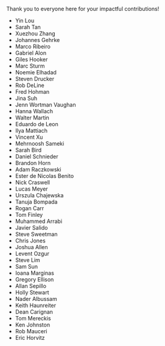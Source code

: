 Thank you to everyone here for your impactful contributions!

- Yin Lou
- Sarah Tan
- Xuezhou Zhang
- Johannes Gehrke
- Marco Ribeiro
- Gabriel Alon
- Giles Hooker
- Marc Sturm
- Noemie Elhadad
- Steven Drucker
- Rob DeLine
- Fred Hohman
- Jina Suh
- Jenn Wortman Vaughan
- Hanna Wallach
- Walter Martin
- Eduardo de Leon
- Ilya Mattiach
- Vincent Xu
- Mehrnoosh Sameki
- Sarah Bird
- Daniel Schnieder
- Brandon Horn
- Adam Raczkowski
- Ester de Nicolas Benito
- Nick Craswell
- Lucas Meyer
- Urszula Chajewska
- Tanuja Bompada
- Rogan Carr
- Tom Finley
- Muhammed Arrabi
- Javier Salido
- Steve Sweetman
- Chris Jones
- Joshua Allen
- Levent Ozgur
- Steve Lim
- Sam Sun
- Ioana Marginas
- Gregory Ellison
- Allan Sepillo
- Holly Stewart
- Nader Albussam
- Keith Haunreiter
- Dean Carignan
- Tom Mereckis
- Ken Johnston
- Rob Mauceri
- Eric Horvitz
